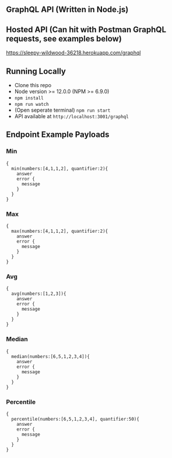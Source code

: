 ## GraphQL API (Written in Node.js)

## Hosted API (Can hit with Postman GraphQL requests, see examples below)
https://sleepy-wildwood-36218.herokuapp.com/graphql

## Running Locally
- Clone this repo
- Node version >= 12.0.0 (NPM >= 6.9.0)
- `npm install`
- `npm run watch`
- (Open seperate terminal) `npm run start`
- API available at `http://localhost:3001/graphql`

## Endpoint Example Payloads
### Min
```
{
  min(numbers:[4,1,1,2], quantifier:2){
    answer
    error {
      message
    }
  }
}
```

### Max
```
{
  max(numbers:[4,1,1,2], quantifier:2){
    answer
    error {
      message
    }
  }
}
```


### Avg
```
{
  avg(numbers:[1,2,3]){
    answer
    error {
      message
    }
  }
}
```

### Median 
```
{
  median(numbers:[6,5,1,2,3,4]){
    answer
    error {
      message
    }
  }
}
```

### Percentile
```
{
  percentile(numbers:[6,5,1,2,3,4], quantifier:50){
    answer
    error {
      message
    }
  }
}
```
